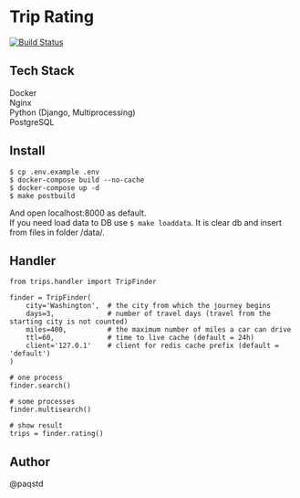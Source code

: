 # Trip Rating

[![Build Status](https://www.travis-ci.com/paqstd-dev/triprating.svg?branch=master)](https://www.travis-ci.com/paqstd-dev/triprating)

## Tech Stack
Docker  
Nginx  
Python (Django, Multiprocessing)  
PostgreSQL


## Install
` $ cp .env.example .env  `   
` $ docker-compose build --no-cache  `   
` $ docker-compose up -d  `   
` $ make postbuild  `   

And open localhost:8000 as default.  
If you need load data to DB use `$ make loaddata`. It is clear db and insert from files in folder /data/.  


## Handler
```
from trips.handler import TripFinder

finder = TripFinder(
    city='Washington',  # the city from which the journey begins
    days=3,             # number of travel days (travel from the starting city is not counted)
    miles=400,          # the maximum number of miles a car can drive
    ttl=60,             # time to live cache (default = 24h)
    client='127.0.1'    # client for redis cache prefix (default = 'default')
)

# one process
finder.search()

# some processes
finder.multisearch()

# show result
trips = finder.rating()
```


## Author
@paqstd